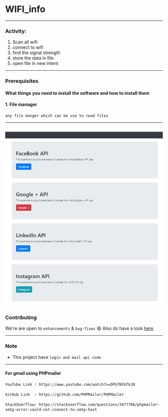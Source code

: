 # WIFI_info

------------------------------------------
### Activity:
1. Scan all wifi
2. connect to wifi
3. find the signal strength
4. store the data in file
5. open file in new intent
------------------------------------------
### Prerequisites

#### What things you need to install the software and how to install them

#### 1. File manager

    any file manger which can be use to read files
    
------------------------------------------
![Home Page ](https://github.com/sangramdesai123/Social_Media_Api/blob/master/1.JPG)
------------------------------------------

### Contributing

 We're are open to `enhancements` & `bug-fixes` :smile: Also do have a look [here](./CONTRIBUTING.md)
 
------------------------------------------
### Note

- This project have  `login and mail api code`

------------------------------------------


#### For gmail using PHPmailer

    YouTube Link : https://www.youtube.com/watch?v=DPGfNYkTkJ0
    
    GitHub Link  : https://github.com/PHPMailer/PHPMailer
    
    StackOverflow: https://stackoverflow.com/questions/3477766/phpmailer-smtp-error-could-not-connect-to-smtp-host
